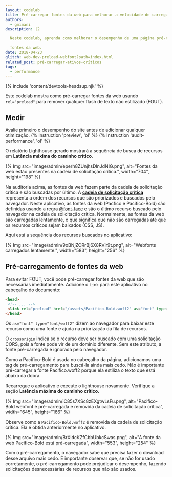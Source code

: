 ```yaml
---
layout: codelab
title: Pré-carregar fontes da web para melhorar a velocidade de carregamento
authors:
  - gmimani
description: |2

  Neste codelab, aprenda como melhorar o desempenho de uma página pré-carregando

  fontes da web.
date: 2018-04-23
glitch: web-dev-preload-webfont?path=index.html
related_post: pré-carregar-ativos-críticos
tags:
  - performance
---
```


{% include 'content/devtools-headsup.njk' %}

Este codelab mostra como pré-carregar fontes da web usando `rel="preload"` para remover qualquer flash de texto não estilizado (FOUT).

## Medir

Avalie primeiro o desempenho do site antes de adicionar qualquer otimização. {% Instruction 'preview', 'ol' %} {% Instruction 'audit-performance', 'ol' %}

O relatório Lighthouse gerado mostrará a sequência de busca de recursos em **Latência máxima do caminho crítico**.

{% Img src="image/admin/eperh8ZUnjhsDlnJdNIG.png", alt="Fontes da web estão presentes na cadeia de solicitação crítica.", width="704", height="198" %}

Na auditoria acima, as fontes da web fazem parte da cadeia de solicitação crítica e são buscadas por último. A [**cadeia de solicitação crítica**](/critical-request-chains) representa a ordem dos recursos que são priorizados e buscados pelo navegador. Neste aplicativo, as fontes da web (Pacfico e Pacifico-Bold) são definidas usando a regra [@font-face](https://developers.google.com/web/fundamentals/performance/optimizing-content-efficiency/webfont-optimization#defining_a_font_family_with_font-face) e são o último recurso buscado pelo navegador na cadeia de solicitação crítica. Normalmente, as fontes da web são carregadas lentamente, o que significa que não são carregadas até que os recursos críticos sejam baixados (CSS, JS).

Aqui está a sequência dos recursos buscados no aplicativo:

{% Img src="image/admin/9oBNjZORrBj6X8RVlr9t.png", alt="Webfonts carregados lentamente.", width="583", height="256" %}

## Pré-carregamento de fontes da web

Para evitar FOUT, você pode pré-carregar fontes da web que são necessárias imediatamente. Adicione o `Link` para este aplicativo no cabeçalho do documento:

```html
<head>
 <!-- ... -->
 <link rel="preload" href="/assets/Pacifico-Bold.woff2" as="font" type="font/woff2" crossorigin>
</head>
```

Os `as="font" type="font/woff2"` dizem ao navegador para baixar este recurso como uma fonte e ajuda na priorização da fila de recursos.

O `crossorigin` indica se o recurso deve ser buscado com uma solicitação CORS, pois a fonte pode vir de um domínio diferente. Sem este atributo, a fonte pré-carregada é ignorada pelo navegador.

Como a Pacifico-Bold é usada no cabeçalho da página, adicionamos uma tag de pré-carregamento para buscá-la ainda mais cedo. Não é importante pré-carregar a fonte Pacifico.woff2 porque ela estiliza o texto que está abaixo da dobra.

Recarregue o aplicativo e execute o lighthouse novamente. Verifique a seção **Latência máxima do caminho crítico.**

{% Img src="image/admin/lC85s7XSc8zEXgtwLsFu.png", alt="Pacifico-Bold webfont é pré-carregada e removida da cadeia de solicitação crítica", width="645", height="166" %}

Observe como a `Pacifico-Bold.woff2` é removida da cadeia de solicitação crítica. Ela é obtida anteriormente no aplicativo.

{% Img src="image/admin/BrXidcKZfCbbUbkcSwas.png", alt="A fonte da web Pacifico-Bold está pré-carregada", width="553", height="254" %}

Com o pré-carregamento, o navegador sabe que precisa fazer o download desse arquivo mais cedo. É importante observar que, se não for usado corretamente, o pré-carregamento pode prejudicar o desempenho, fazendo solicitações desnecessárias de recursos que não são usados.
